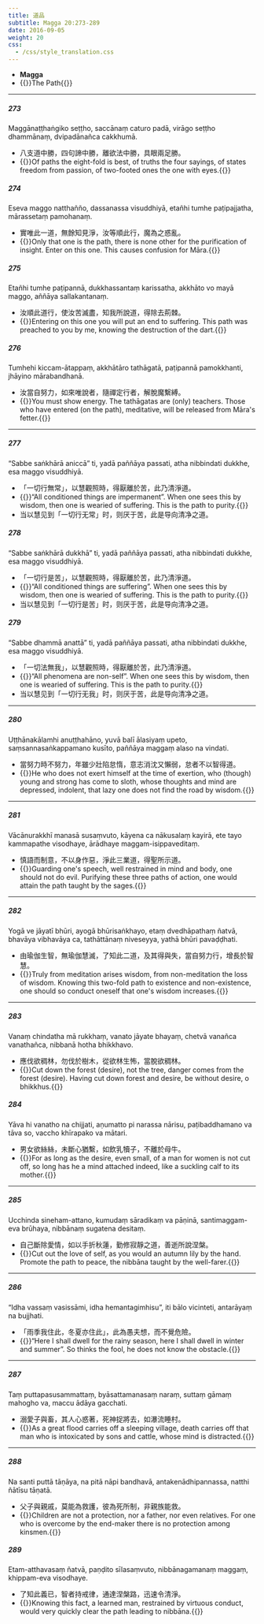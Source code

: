 ```yaml
---
title: 道品
subtitle: Magga 20:273-289
date: 2016-09-05
weight: 20
css:
  - /css/style_translation.css
---
```


- **Magga**
- {{<serif>}}The Path{{</serif>}}

---

##### 273

Maggānaṭṭhaṅgiko seṭṭho, saccānaṃ caturo padā, virāgo seṭṭho dhammānaṃ, dvipadānañca cakkhumā.

- 八支道中勝，四句諦中勝，離欲法中勝，具眼兩足勝。
- {{<serif>}}Of paths the eight-fold is best, of truths the four sayings, of states freedom from passion, of two-footed ones the one with eyes.{{</serif>}}

##### 274

Eseva maggo natthañño, dassanassa visuddhiyā, etañhi tumhe paṭipajjatha, mārassetaṃ pamohanaṃ.

- 實唯此一道，無餘知見淨，汝等順此行，魔為之惑亂。
- {{<serif>}}Only that one is the path, there is none other for the purification of insight. Enter on this one. This causes confusion for Māra.{{</serif>}}

##### 275

Etañhi tumhe paṭipannā, dukkhassantaṃ karissatha, akkhāto vo mayā maggo, aññāya sallakantanaṃ.

- 汝順此道行，使汝苦滅盡，知我所說道，得除去荊棘。
- {{<serif>}}Entering on this one you will put an end to suffering. This path was preached to you by me, knowing the destruction of the dart.{{</serif>}}

##### 276

Tumhehi kiccam-ātappaṃ, akkhātāro tathāgatā, paṭipannā pamokkhanti, jhāyino mārabandhanā.

- 汝當自努力，如來唯說者，隨禪定行者，解脫魔繫縛。
- {{<serif>}}You must show energy. The tathāgatas are (only) teachers. Those who have entered (on the path), meditative, will be released from Māra's fetter.{{</serif>}}

---

##### 277

“Sabbe saṅkhārā aniccā” ti, yadā paññāya passati, atha nibbindati dukkhe, esa maggo visuddhiyā.

- 「一切行無常」，以慧觀照時，得厭離於苦，此乃清淨道。
- {{<serif>}}“All conditioned things are impermanent”. When one sees this by wisdom, then one is wearied of suffering. This is the path to purity.{{</serif>}}
- 当以慧见到「一切行无常」时，则厌于苦，此是导向清净之道。

##### 278

“Sabbe saṅkhārā dukkhā” ti, yadā paññāya passati, atha nibbindati dukkhe, esa maggo visuddhiyā.

- 「一切行是苦」，以慧觀照時，得厭離於苦，此乃清淨道。
- {{<serif>}}“All conditioned things are suffering”. When one sees this by wisdom, then one is wearied of suffering. This is the path to purity.{{</serif>}}
- 当以慧见到「一切行是苦」时，则厌于苦，此是导向清净之道。

##### 279

“Sabbe dhammā anattā” ti, yadā paññāya passati, atha nibbindati dukkhe, esa maggo visuddhiyā.

- 「一切法無我」，以慧觀照時，得厭離於苦，此乃清淨道。
- {{<serif>}}“All phenomena are non-self”. When one sees this by wisdom, then one is wearied of suffering. This is the path to purity.{{</serif>}}
- 当以慧见到「一切行无我」时，则厌于苦，此是导向清净之道。

---

##### 280

Uṭṭhānakālamhi anuṭṭhahāno, yuvā balī ālasiyaṃ upeto, saṃsannasaṅkappamano kusīto, paññāya maggaṃ alaso na vindati.

- 當努力時不努力，年雖少壯陷怠惰，意志消沈又懶弱，怠者不以智得道。
- {{<serif>}}He who does not exert himself at the time of exertion, who (though) young and strong has come to sloth, whose thoughts and mind are depressed, indolent, that lazy one does not find the road by wisdom.{{</serif>}}

---

##### 281

Vācānurakkhī manasā susaṃvuto, kāyena ca nākusalaṃ kayirā, ete tayo kammapathe visodhaye, ārādhaye maggam-isippaveditaṃ.

- 慎語而制意，不以身作惡，淨此三業道，得聖所示道。
- {{<serif>}}Guarding one's speech, well restrained in mind and body, one should not do evil. Purifying these three paths of action, one would attain the path taught by the sages.{{</serif>}}

---

##### 282

Yogā ve jāyatī bhūri, ayogā bhūrisaṅkhayo, etaṃ dvedhāpathaṃ ñatvā, bhavāya vibhavāya ca, tathāttānaṃ niveseyya, yathā bhūri pavaḍḍhati.

- 由瑜伽生智，無瑜伽慧滅，了知此二道，及其得與失，當自努力行，增長於智慧。
- {{<serif>}}Truly from meditation arises wisdom, from non-meditation the loss of wisdom. Knowing this two-fold path to existence and non-existence, one should so conduct oneself that one's wisdom increases.{{</serif>}}

---

##### 283

Vanaṃ chindatha mā rukkhaṃ, vanato jāyate bhayaṃ, chetvā vanañca vanathañca, nibbanā hotha bhikkhavo.

- 應伐欲稠林，勿伐於樹木，從欲林生怖，當脫欲稠林。
- {{<serif>}}Cut down the forest (desire), not the tree, danger comes from the forest (desire). Having cut down forest and desire, be without desire, o bhikkhus.{{</serif>}}

##### 284

Yāva hi vanatho na chijjati, aṇumatto pi narassa nārisu, paṭibaddhamano va tāva so, vaccho khīrapako va mātari.

- 男女欲絲絲，未斷心猶繫，如飲乳犢子，不離於母牛。
- {{<serif>}}For as long as the desire, even small, of a man for women is not cut off, so long has he a mind attached indeed, like a suckling calf to its mother.{{</serif>}}

---

##### 285

Ucchinda sineham-attano, kumudaṃ sāradikaṃ va pāṇinā, santimaggam-eva brūhaya, nibbānaṃ sugatena desitaṃ.

- 自己斷除愛情，如以手折秋蓮，勤修寂靜之道，善逝所說涅槃。
- {{<serif>}}Cut out the love of self, as you would an autumn lily by the hand. Promote the path to peace, the nibbāna taught by the well-farer.{{</serif>}}

---

##### 286

“Idha vassaṃ vasissāmi, idha hemantagimhisu”, iti bālo vicinteti, antarāyaṃ na bujjhati.

- 「雨季我住此，冬夏亦住此」，此為愚夫想，而不覺危險。
- {{<serif>}}“Here I shall dwell for the rainy season, here I shall dwell in winter and summer”. So thinks the fool, he does not know the obstacle.{{</serif>}}

---

##### 287

Taṃ puttapasusammattaṃ, byāsattamanasaṃ naraṃ, suttaṃ gāmaṃ mahogho va, maccu ādāya gacchati.

- 溺愛子與畜，其人心惑著，死神捉將去，如瀑流睡村。
- {{<serif>}}As a great flood carries off a sleeping village, death carries off that man who is intoxicated by sons and cattle, whose mind is distracted.{{</serif>}}

---

##### 288

Na santi puttā tāṇāya, na pitā nāpi bandhavā, antakenādhipannassa, natthi ñātīsu tāṇatā.

- 父子與親戚，莫能為救護，彼為死所制，非親族能救。
- {{<serif>}}Children are not a protection, nor a father, nor even relatives. For one who is overcome by the end-maker there is no protection among kinsmen.{{</serif>}}

##### 289

Etam-atthavasaṃ ñatvā, paṇḍito sīlasaṃvuto, nibbānagamanaṃ maggaṃ, khippam-eva visodhaye.

- 了知此義已，智者持戒律，通達涅槃路，迅速令清淨。
- {{<serif>}}Knowing this fact, a learned man, restrained by virtuous conduct, would very quickly clear the path leading to nibbāna.{{</serif>}}